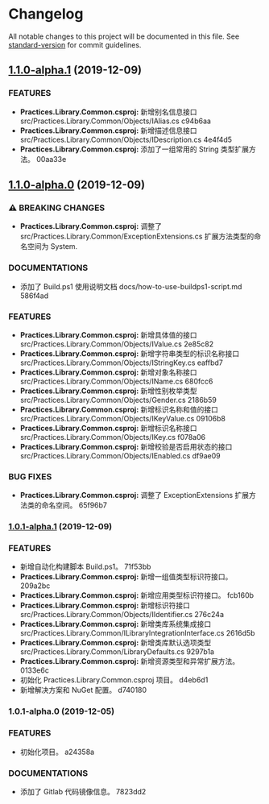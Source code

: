 # Changelog

All notable changes to this project will be documented in this file. See [standard-version](https://github.com/conventional-changelog/standard-version) for commit guidelines.

## [1.1.0-alpha.1](///compare/v1.1.0-alpha.0...v1.1.0-alpha.1) (2019-12-09)


### FEATURES

* **Practices.Library.Common.csproj:** 新增别名信息接口 src/Practices.Library.Common/Objects/IAlias.cs c94b6aa
* **Practices.Library.Common.csproj:** 新增描述信息接口 src/Practices.Library.Common/Objects/IDescription.cs 4e4f4d5
* **Practices.Library.Common.csproj:** 添加了一组常用的 String 类型扩展方法。 00aa33e

## [1.1.0-alpha.0](///compare/v1.0.1-alpha.1...v1.1.0-alpha.0) (2019-12-09)


### ⚠ BREAKING CHANGES

* **Practices.Library.Common.csproj:** 调整了 src/Practices.Library.Common/ExceptionExtensions.cs 扩展方法类型的命名空间为 System.

### DOCUMENTATIONS

* 添加了 Build.ps1 使用说明文档 docs/how-to-use-buildps1-script.md 586f4ad


### FEATURES

* **Practices.Library.Common.csproj:** 新增具体值的接口 src/Practices.Library.Common/Objects/IValue.cs 2e85c82
* **Practices.Library.Common.csproj:** 新增字符串类型的标识名称接口 src/Practices.Library.Common/Objects/IStringKey.cs eaffbd7
* **Practices.Library.Common.csproj:** 新增对象名称接口 src/Practices.Library.Common/Objects/IName.cs 680fcc6
* **Practices.Library.Common.csproj:** 新增性别枚举类型 src/Practices.Library.Common/Objects/Gender.cs 2186b59
* **Practices.Library.Common.csproj:** 新增标识名称和值的接口 src/Practices.Library.Common/Objects/IKeyValue.cs 09106b8
* **Practices.Library.Common.csproj:** 新增标识名称接口 src/Practices.Library.Common/Objects/IKey.cs f078a06
* **Practices.Library.Common.csproj:** 新增校验是否启用状态的接口 src/Practices.Library.Common/Objects/IEnabled.cs df9ae09


### BUG FIXES

* **Practices.Library.Common.csproj:** 调整了 ExceptionExtensions 扩展方法类的命名空间。 65f96b7

### [1.0.1-alpha.1](///compare/v1.0.1-alpha.0...v1.0.1-alpha.1) (2019-12-09)


### FEATURES

* 新增自动化构建脚本 Build.ps1。 71f53bb
* **Practices.Library.Common.csproj:** 新增一组值类型标识符接口。 209a2bc
* **Practices.Library.Common.csproj:** 新增应用类型标识符接口。 fcb160b
* **Practices.Library.Common.csproj:** 新增标识符接口 src/Practices.Library.Common/Objects/IIdentifier.cs 276c24a
* **Practices.Library.Common.csproj:** 新增类库系统集成接口 src/Practices.Library.Common/ILibraryIntegrationInterface.cs 2616d5b
* **Practices.Library.Common.csproj:** 新增类库默认选项类型 src/Practices.Library.Common/LibraryDefaults.cs 9297b1a
* **Practices.Library.Common.csproj:** 新增资源类型和异常扩展方法。 0133e6c
* 初始化 Practices.Library.Common.csproj 项目。 d4eb6d1
* 新增解决方案和 NuGet 配置。 d740180

### 1.0.1-alpha.0 (2019-12-05)


### FEATURES

* 初始化项目。 a24358a


### DOCUMENTATIONS

* 添加了 Gitlab 代码镜像信息。 7823dd2
